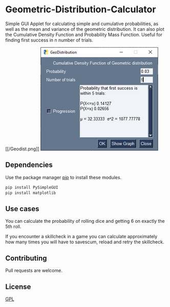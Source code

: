 # Geometric-Distribution-Calculator
Simple GUI Applet for calculating simple and cumulative probabilities, as well as the mean and variance of the geometric distribution. It can also plot the Cumulative Density Function and Probability Mass Function. Useful for finding first success in n number of trials.

[[/Geodist.png]]
![Alt text](/Geodist.png)

## Dependencies
Use the package manager [pip](https://pip.pypa.io/en/stable/) to install these modules.
```bash
pip install PySimpleGUI
pip install matplotlib
```

## Use cases
You can calculate the probability of rolling dice and getting 6 on exactly the 5th roll.

If you encounter a skillcheck in a game you can calculate approximately how many times you will have to savescum, reload and retry the skillcheck. 


## Contributing

Pull requests are welcome. 

## License
[GPL](https://www.gnu.org/licenses/gpl-3.0.en.html)
